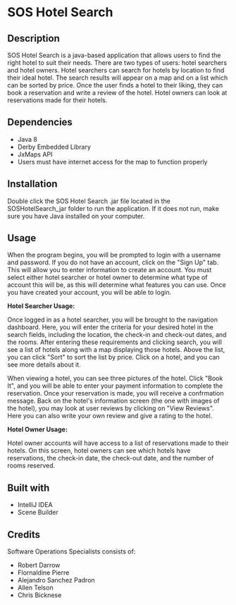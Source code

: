 SOS Hotel Search
===

Description
---
SOS Hotel Search is a java-based application that allows users to find the right hotel to suit their needs. There are two types of users: hotel searchers and hotel owners. Hotel searchers can search for hotels by location to find their ideal hotel. The search results will appear on a map and on a list which can be sorted by price. Once the user finds a hotel to their liking, they can book a reservation and write a review of the hotel. Hotel owners can look at reservations made for their hotels.

Dependencies
---
* Java 8
* Derby Embedded Library
* JxMaps API
* Users must have internet access for the map to function properly

Installation
---
Double click the SOS Hotel Search .jar file located in the SOSHotelSearch_jar folder to run the application. If it does not run, make sure you have Java installed on your computer.

Usage
---
When the program begins, you will be prompted to login with a username and password. If you do not have an account, click on the "Sign Up" tab. This will allow you to enter information to create an account. You must select either hotel searcher or hotel owner to determine what type of account this will be, as this will determine what features you can use. Once you have created your account, you will be able to login.

**Hotel Searcher Usage:**

Once logged in as a hotel searcher, you will be brought to the navigation dashboard. Here, you will enter the criteria for your desired hotel in the search fields, including the location, the check-in and check-out dates, and the rooms. After entering these requirements and clicking search, you will see a list of hotels along with a map displaying those hotels. Above the list, you can click "Sort" to sort the list by price. Click on a hotel, and you can see more details about it.

When viewing a hotel, you can see three pictures of the hotel. Click "Book It", and you will be able to enter your payment information to complete the reservation. Once your reservation is made, you will receive a confrmation message. Back on the hotel's information screen (the one with images of the hotel), you may look at user reviews by clicking on "View Reviews". Here you can also write your own review and give a rating to the hotel.

**Hotel Owner Usage:**

Hotel owner accounts will have access to a list of reservations made to their hotels. On this screen, hotel owners can see which hotels have reservations, the check-in date, the check-out date, and the number of rooms reserved.

Built with
---
* IntelliJ IDEA
* Scene Builder

Credits
---
Software Operations Specialists consists of:
* Robert Darrow
* Flornaldine Pierre
* Alejandro Sanchez Padron
* Allen Telson
* Chris Bicknese
